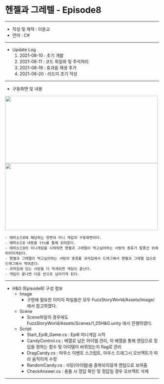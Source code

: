 # 헨젤과 그레텔 - Episode8
***
 - 작성 및 제작 : 이윤교
 - 언어 : C#
***
 - Update Log
   1) 2021-08-10 : 초기 개발
   2) 2021-08-11 : 코드 획일화 및 주석처리
   3) 2021-08-19 : 효과음 재생 추가
   4) 2021-08-20 : 리드미 초기 작성
***
 - 구동화면 및 내용
<img src="https://user-images.githubusercontent.com/73592778/130159994-459ab3eb-840c-462c-a3a6-9d70038785e9.png" width="500" height="220">
<img src="https://user-images.githubusercontent.com/73592778/130160011-9c09c19f-96df-4cfd-ae51-1ba80ead210e.png" width="500" height="220">

    - 에피소드8에 해당하는 장면과 미니 게임의 구동화면이다.
    - 에피소드8 내용을 tts를 통해 읽어준다.
    - 에피소드8의 미니게임을 시작하면 헨젤과 그레텔이 먹고싶어하는 사탕의 종류가 말풍선 위에 띄어지게된다.
    - 헨젤과 그레텔이 먹고싶어하는 사탕의 종류를 과자집에서 드래그해서 헨젤과 그레텔 입으로 드래그해서 먹여준다.
    - 과자집에 있는 사탕을 다 먹게되면 게임이 끝난다.
    - 게임이 끝나면 다음 씬으로 넘어가게 된다.
***
- H&G (Episode8) 구성 정보
  - Image
    - 구현에 필요한 이미지 파일들은 모두 FuzzStoryWorld/Assets/Image/ 에서 참고하였다.
  - Scene
    - Scene파일의 경우에도 FuzzStoryWorld/Assets/Scenes/1_05H&G.unity 에서 진행하였다.
  - Script
    - Start_Epi8_Game.cs : Epi8 미니게임 시작
    - CandyControl.cs : 배열로 남은 아이템 관리, 이 배열을 통해 랜덤으로 정답을 정하는 함수 및 아이템이 바뀌었는지 flag로 관리
    - DragCandy.cs : 마우스 이벤트 스크립트, 마우스 드래그시 오브젝트가 따라 움직이게 수정
    - RandomCandy.cs : 사탕(아이템)을 중복되지않게 랜덤으로 보여줌
    - CheckAnswer.cs : 충돌 시 정답 확인 및 정답일 경우 오브젝트 삭제

***


